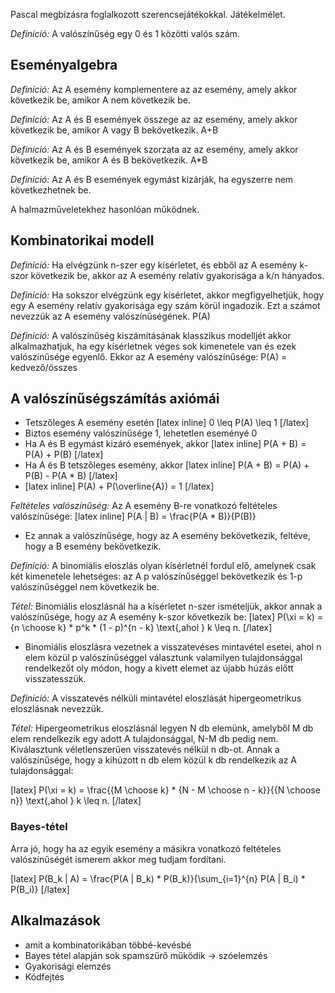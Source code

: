 Pascal megbízásra foglalkozott szerencsejátékokkal. Játékelmélet.

*Definíció:* A valószínűség egy 0 és 1 közötti valós szám.

## Eseményalgebra

*Definíció:* Az A esemény komplementere az az esemény, amely akkor következik be, amikor A nem következik be.

*Definíció:* Az A és B események összege az az esemény, amely akkor következik be, amikor A vagy B bekövetkezik. A+B

*Definíció:* Az A és B események szorzata az az esemény, amely akkor következik be, amikor A és B bekövetkezik. A*B

*Definíció:* Az A és B események egymást kizárják, ha egyszerre nem következhetnek be.

A halmazműveletekhez hasonlóan működnek.

## Kombinatorikai modell

*Definíció:* Ha elvégzünk n-szer egy kísérletet, és ebből az A esemény k-szor következik be, akkor az A esemény relatív gyakorisága a k/n hányados.

*Definíció:* Ha sokszor elvégzünk egy kísérletet, akkor megfigyelhetjük, hogy egy A esemény relatív gyakorisága egy szám körül ingadozik. Ezt a számot nevezzük az A esemény valószínűségének. P(A)

*Definíció:* A valószínűség kiszámításának klasszikus modelljét akkor alkalmazhatjuk, ha egy kísérletnek véges sok kimenetele van és ezek valószínűsége egyenlő. Ekkor az A esemény valószínűsége: P(A) = kedvező/összes

## A valószínűségszámítás axiómái

 - Tetszőleges A esemény esetén [latex inline] 0 \leq P(A) \leq 1 [/latex]
 - Biztos esemény valószínűsége 1, lehetetlen eseményé 0
 - Ha A és B egymást kizáró események, akkor [latex inline] P(A + B) = P(A) + P(B) [/latex]
 - Ha A és B tetszőleges esemény, akkor [latex inline] P(A + B) = P(A) + P(B) - P(A * B) [/latex]
 - [latex inline] P(A) + P(\overline{A}) = 1 [/latex]

*Feltételes valószínűség:* Az A esemény B-re vonatkozó feltételes valószínűsége: [latex inline] P(A | B) = \frac{P(A * B)}{P(B)}

 - Ez annak a valószínűsége, hogy az A esemény bekövetkezik, feltéve, hogy a B esemény bekövetkezik.

*Definíció:* A binomiális eloszlás olyan kísérletnél fordul elő, amelynek csak két kimenetele lehetséges: az A p valószínűséggel bekövetkezik és 1-p valószínűséggel nem következik be.

*Tétel:* Binomiális eloszlásnál ha a kísérletet n-szer ismételjük, akkor annak a valószínűsége, hogy az A esemény k-szor következik be:
[latex] P(\xi = k) = {n \choose k} * p^k * (1 - p)^{n - k}  \text{,ahol } k \leq n. [/latex]

 - Binomiális eloszlásra vezetnek a visszatevéses mintavétel esetei, ahol n elem közül p valószínűséggel választunk valamilyen tulajdonsággal rendelkezőt oly módon, hogy a kivett elemet az újabb húzás előtt visszatesszük.

*Definíció:* A visszatevés nélküli mintavétel eloszlását hipergeometrikus eloszlásnak nevezzük.

*Tétel:* Hipergeometrikus eloszlásnál legyen N db elemünk, amelyből M db elem rendelkezik egy adott A tulajdonsággal, N-M db pedig nem. Kiválasztunk véletlenszerűen visszatevés nélkül n db-ot. Annak a valószínűsége, hogy a kihúzott n db elem közül k db rendelkezik az A tulajdonsággal:

[latex] P(\xi = k) = \frac{{M \choose k} * {N - M \choose n - k}}{{N \choose n}}  \text{,ahol } k \leq n. [/latex]

### Bayes-tétel

Arra jó, hogy ha az egyik esemény a másikra vonatkozó feltételes valószínűségét ismerem akkor meg tudjam fordítani.

[latex] P(B_k | A) = \frac{P(A | B_k) * P(B_k)}{\sum_{i=1}^{n} P(A | B_i) * P(B_i)} [/latex]

## Alkalmazások

 - amit a kombinatorikában többé-kevésbé
 - Bayes tétel alapján sok spamszűrő működik → szóelemzés
 - Gyakorisági elemzés
 - Kódfejtés

